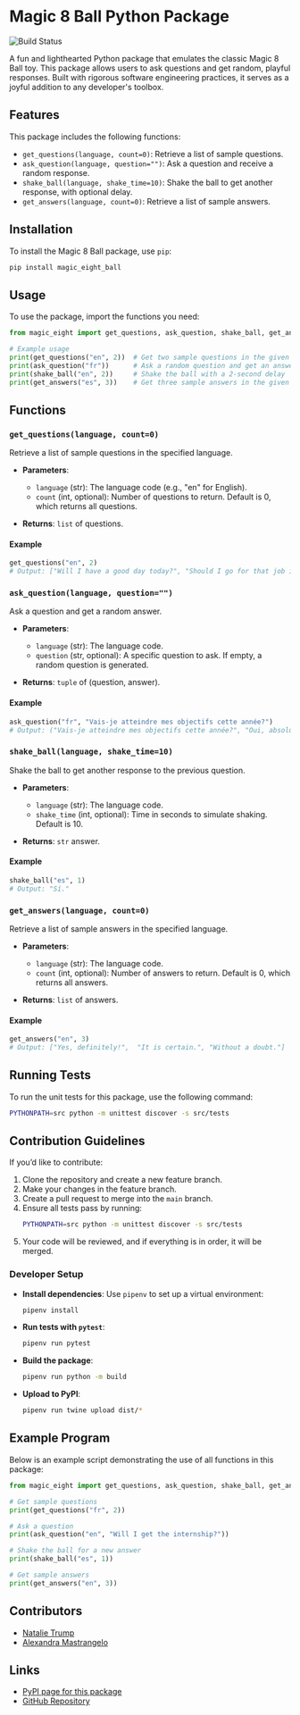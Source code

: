 # Magic 8 Ball Python Package

![Build Status](https://github.com/software-students-fall2024/3-python-package-magic-eight/actions)

A fun and lighthearted Python package that emulates the classic Magic 8 Ball toy. This package allows users to ask questions and get random, playful responses. Built with rigorous software engineering practices, it serves as a joyful addition to any developer's toolbox.

## Features

This package includes the following functions:
- `get_questions(language, count=0)`: Retrieve a list of sample questions.
- `ask_question(language, question="")`: Ask a question and receive a random response.
- `shake_ball(language, shake_time=10)`: Shake the ball to get another response, with optional delay.
- `get_answers(language, count=0)`: Retrieve a list of sample answers.

## Installation

To install the Magic 8 Ball package, use `pip`:

```bash
pip install magic_eight_ball
```

## Usage

To use the package, import the functions you need:

```python
from magic_eight import get_questions, ask_question, shake_ball, get_answers

# Example usage
print(get_questions("en", 2))  # Get two sample questions in the given language
print(ask_question("fr"))      # Ask a random question and get an answer in the given language
print(shake_ball("en", 2))     # Shake the ball with a 2-second delay
print(get_answers("es", 3))    # Get three sample answers in the given language
```

## Functions

### `get_questions(language, count=0)`
Retrieve a list of sample questions in the specified language.

- **Parameters**:
  - `language` (str): The language code (e.g., "en" for English).
  - `count` (int, optional): Number of questions to return. Default is 0, which returns all questions.

- **Returns**: `list` of questions.

#### Example
```python
get_questions("en", 2)
# Output: ["Will I have a good day today?", "Should I go for that job interview?"]
```

### `ask_question(language, question="")`
Ask a question and get a random answer.

- **Parameters**:
  - `language` (str): The language code.
  - `question` (str, optional): A specific question to ask. If empty, a random question is generated.

- **Returns**: `tuple` of (question, answer).

#### Example
```python
ask_question("fr", "Vais-je atteindre mes objectifs cette année?")
# Output: ("Vais-je atteindre mes objectifs cette année?", "Oui, absolument!")
```

### `shake_ball(language, shake_time=10)`
Shake the ball to get another response to the previous question.

- **Parameters**:
  - `language` (str): The language code.
  - `shake_time` (int, optional): Time in seconds to simulate shaking. Default is 10.

- **Returns**: `str` answer.

#### Example
```python
shake_ball("es", 1)
# Output: "Sí."
```

### `get_answers(language, count=0)`
Retrieve a list of sample answers in the specified language.

- **Parameters**:
  - `language` (str): The language code.
  - `count` (int, optional): Number of answers to return. Default is 0, which returns all answers.

- **Returns**: `list` of answers.

#### Example
```python
get_answers("en", 3)
# Output: ["Yes, definitely!",  "It is certain.", "Without a doubt."]
```

## Running Tests

To run the unit tests for this package, use the following command:

```bash
PYTHONPATH=src python -m unittest discover -s src/tests
```

## Contribution Guidelines

If you’d like to contribute:

1. Clone the repository and create a new feature branch.
2. Make your changes in the feature branch.
3. Create a pull request to merge into the `main` branch.
4. Ensure all tests pass by running:
   ```bash
   PYTHONPATH=src python -m unittest discover -s src/tests
   ```
5. Your code will be reviewed, and if everything is in order, it will be merged.

### Developer Setup

- **Install dependencies**: Use `pipenv` to set up a virtual environment:
  ```bash
  pipenv install
  ```
- **Run tests with `pytest`**:
  ```bash
  pipenv run pytest
  ```
- **Build the package**:
  ```bash
  pipenv run python -m build
  ```
- **Upload to PyPI**:
  ```bash
  pipenv run twine upload dist/*
  ```

## Example Program

Below is an example script demonstrating the use of all functions in this package:

```python
from magic_eight import get_questions, ask_question, shake_ball, get_answers

# Get sample questions
print(get_questions("fr", 2))

# Ask a question
print(ask_question("en", "Will I get the internship?"))

# Shake the ball for a new answer
print(shake_ball("es", 1))

# Get sample answers
print(get_answers("en", 3))
```

## Contributors

- [Natalie Trump](https://github.com/nht251)
- [Alexandra Mastrangelo](https://github.com/alexandramastrangelo)

## Links

- [PyPI page for this package](https://pypi.org/project/magic-eight-ball/0.1.0/)
- [GitHub Repository](https://github.com/software-students-fall2024/3-python-package-magic-eight)